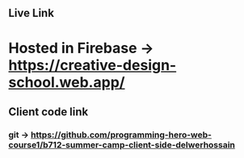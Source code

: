 ﻿## Live Link

# Hosted in Firebase ->  https://creative-design-school.web.app/


## Client code link

### git  -> https://github.com/programming-hero-web-course1/b712-summer-camp-client-side-delwerhossain

